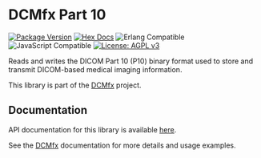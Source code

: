 # DCMfx Part 10

[![Package Version](https://img.shields.io/hexpm/v/dcmfx_p10)](https://hex.pm/packages/dcmfx_p10)
[![Hex Docs](https://img.shields.io/badge/hex-docs-ffaff3)](https://hexdocs.pm/dcmfx_p10/)
![Erlang Compatible](https://img.shields.io/badge/target-erlang-a90432)
![JavaScript Compatible](https://img.shields.io/badge/target-javascript-f3e155)
[![License: AGPL v3](https://img.shields.io/badge/License-AGPLv3-blue.svg)](https://dcmfx.github.io/license)

Reads and writes the DICOM Part 10 (P10) binary format used to store and
transmit DICOM-based medical imaging information.

This library is part of the [DCMfx](https://dcmfx.github.io) project.

## Documentation

API documentation for this library is available
[here](https://hexdocs.pm/dcmfx_p10).

See the [DCMfx](https://dcmfx.github.io/) documentation for more details and
usage examples.
